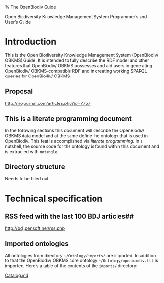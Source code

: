 % The OpenBiodiv Guide

Open Biodiversity Knowledge Management System Programmer’s and User’s Guide

# Introduction

This is the Open Biodiversity Knowledge Management System (OpenBiodiv/ OBKMS) Guide. It is intended to fully describe the RDF model and other features that OpenBiodiv/ OBKMS possesses and aid users in generating OpenBiodiv/ OBKMS-compatible RDF and in creating working SPARQL queries for OpenBiodiv/ OBKMS.

## Proposal

http://riojournal.com/articles.php?id=7757

## This is a literate programming document

In the following sections this document will describe the OpenBiodiv/ OBKMS data model and at the same define the ontology that is used in OpenBiodiv. This feat is accomplished via *literate programming*. In a nutshell, the source code for the ontology is found within this document and is extracted with `notangle`.

## Directory structure

Needs to be filled out.

# Technical specification

## RSS feed with the last 100 BDJ articles##

http://bdj.pensoft.net/rss.php
 
## Imported ontologies

All ontologies from directory `~/Ontology/imports/` are imported. In addition to that the OpenBiodiv/ OBKMS core ontology `~/Ontology/openbiodiv.ttl` is imported. Here’s a table of the contents of the `imports/` directory:

[Catalog.md](Ontology/imports/Catalog.md)




